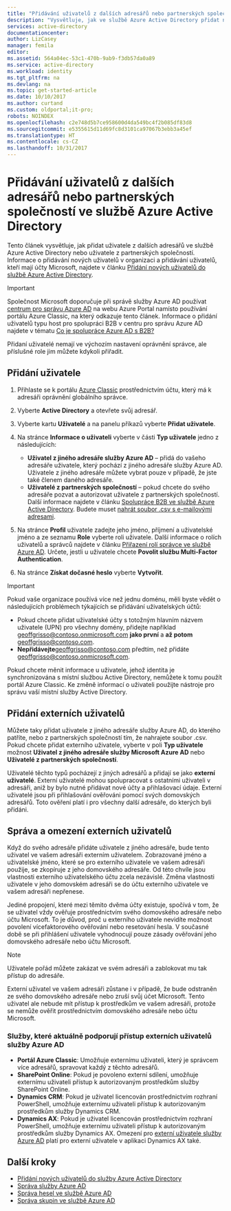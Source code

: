 ```yaml
---
title: "Přidávání uživatelů z dalších adresářů nebo partnerských společností ve službě Azure Active Directory | Dokumentace Microsoftu"
description: "Vysvětluje, jak ve službě Azure Active Directory přidat nové uživatele nebo změnit informace o uživateli, včetně externích uživatelů a hostů."
services: active-directory
documentationcenter: 
author: LizCasey
manager: femila
editor: 
ms.assetid: 564a04ec-53c1-470b-9ab9-f3db57da0a89
ms.service: active-directory
ms.workload: identity
ms.tgt_pltfrm: na
ms.devlang: na
ms.topic: get-started-article
ms.date: 10/10/2017
ms.author: curtand
ms.custom: oldportal;it-pro;
robots: NOINDEX
ms.openlocfilehash: c2e748d5b7ce958600d4da549bc4f2b085df83d8
ms.sourcegitcommit: e5355615d11d69fc8d3101ca97067b3ebb3a45ef
ms.translationtype: HT
ms.contentlocale: cs-CZ
ms.lasthandoff: 10/31/2017
---
```

# <a name="add-users-from-other-directories-or-partner-companies-in-azure-active-directory"></a>Přidávání uživatelů z dalších adresářů nebo partnerských společností ve službě Azure Active Directory

Tento článek vysvětluje, jak přidat uživatele z dalších adresářů ve službě Azure Active Directory nebo uživatele z partnerských společností. Informace o přidávání nových uživatelů v organizaci a přidávání uživatelů, kteří mají účty Microsoft, najdete v článku [Přidání nových uživatelů do službě Azure Active Directory](active-directory-create-users.md). 

> [!IMPORTANT]
> Společnost Microsoft doporučuje při správě služby Azure AD používat [centrum pro správu Azure AD](https://aad.portal.azure.com) na webu Azure Portal namísto používání portálu Azure Classic, na který odkazuje tento článek. Informace o přidání uživatelů typu host pro spolupráci B2B v centru pro správu Azure AD najdete v tématu [Co je spolupráce Azure AD s B2B?](active-directory-b2b-what-is-azure-ad-b2b.md)

Přidaní uživatelé nemají ve výchozím nastavení oprávnění správce, ale příslušné role jim můžete kdykoli přiřadit.

## <a name="add-a-user"></a>Přidání uživatele
1. Přihlaste se k portálu [Azure Classic](https://manage.windowsazure.com) prostřednictvím účtu, který má k adresáři oprávnění globálního správce.
2. Vyberte **Active Directory** a otevřete svůj adresář.
3. Vyberte kartu **Uživatelé** a na panelu příkazů vyberte **Přidat uživatele**.
4. Na stránce **Informace o uživateli** vyberte v části **Typ uživatele** jedno z následujících:

   * **Uživatel z jiného adresáře služby Azure AD** – přidá do vašeho adresáře uživatele, který pochází z jiného adresáře služby Azure AD. Uživatele z jiného adresáře můžete vybrat pouze v případě, že jste také členem daného adresáře.
   * **Uživatelé z partnerských společností** – pokud chcete do svého adresáře pozvat a autorizovat uživatele z partnerských společností. Další informace najdete v článku [Spolupráce B2B ve službě Azure Active Directory](active-directory-b2b-what-is-azure-ad-b2b.md). Budete muset [nahrát soubor .csv s e-mailovými adresami](active-directory-b2b-references-csv-file-format.md).
5. Na stránce **Profil** uživatele zadejte jeho jméno, příjmení a uživatelské jméno a ze seznamu **Role** vyberte roli uživatele. Další informace o rolích uživatelů a správců najdete v článku [Přiřazení rolí správce ve službě Azure AD](active-directory-assign-admin-roles.md). Určete, jestli u uživatele chcete **Povolit službu Multi-Factor Authentication**.
6. Na stránce **Získat dočasné heslo** vyberte **Vytvořit**.

> [!IMPORTANT]
> Pokud vaše organizace používá více než jednu doménu, měli byste vědět o následujících problémech týkajících se přidávání uživatelských účtů:
>
> * Pokud chcete přidat uživatelské účty s totožným hlavním názvem uživatele (UPN) pro všechny domény, přidejte například geoffgrisso@contoso.onmicrosoft.com **jako první** a **až potom** geoffgrisso@contoso.com.
> * **Nepřidávejte**geoffgrisso@contoso.com předtím, než přidáte geoffgrisso@contoso.onmicrosoft.com.
>

Pokud chcete měnit informace u uživatele, jehož identita je synchronizována s místní službou Active Directory, nemůžete k tomu použít portál Azure Classic. Ke změně informací o uživateli použijte nástroje pro správu vaší místní služby Active Directory.

## <a name="add-external-users"></a>Přidání externích uživatelů
Můžete taky přidat uživatele z jiného adresáře služby Azure AD, do kterého patříte, nebo z partnerských společností tím, že nahrajete soubor .csv. Pokud chcete přidat externího uživatele, vyberte v poli **Typ uživatele** možnost **Uživatel z jiného adresáře služby Microsoft Azure AD** nebo **Uživatelé z partnerských společností**.

Uživatelé těchto typů pocházejí z jiných adresářů a přidají se jako **externí uživatelé**. Externí uživatelé mohou spolupracovat s ostatními uživateli v adresáři, aniž by bylo nutné přidávat nové účty a přihlašovací údaje. Externí uživatelé jsou při přihlašování ověřováni pomocí svých domovských adresářů. Toto ověření platí i pro všechny další adresáře, do kterých byli přidáni.

## <a name="external-user-management-and-limitations"></a>Správa a omezení externích uživatelů
Když do svého adresáře přidáte uživatele z jiného adresáře, bude tento uživatel ve vašem adresáři externím uživatelem. Zobrazované jméno a uživatelské jméno, které se pro externího uživatele ve vašem adresáři použije, se zkopíruje z jeho domovského adresáře. Od této chvíle jsou vlastnosti externího uživatelského účtu zcela nezávislé. Změna vlastnosti uživatele v jeho domovském adresáři se do účtu externího uživatele ve vašem adresáři nepřenese.

Jediné propojení, které mezi těmito dvěma účty existuje, spočívá v tom, že se uživatel vždy ověřuje prostřednictvím svého domovského adresáře nebo účtu Microsoft. To je důvod, proč u externího uživatele nevidíte možnost povolení vícefaktorového ověřování nebo resetování hesla. V současné době se při přihlášení uživatele vyhodnocují pouze zásady ověřování jeho domovského adresáře nebo účtu Microsoft.

> [!NOTE]
> Uživatele pořád můžete zakázat ve svém adresáři a zablokovat mu tak přístup do adresáře.
>
>

Externí uživatel ve vašem adresáři zůstane i v případě, že bude odstraněn ze svého domovského adresáře nebo zruší svůj účet Microsoft. Tento uživatel ale nebude mít přístup k prostředkům ve vašem adresáři, protože se nemůže ověřit prostřednictvím domovského adresáře nebo účtu Microsoft.

### <a name="services-that-currently-support-access-by-azure-ad-external-users"></a>Služby, které aktuálně podporují přístup externích uživatelů služby Azure AD
* **Portál Azure Classic**: Umožňuje externímu uživateli, který je správcem více adresářů, spravovat každý z těchto adresářů.
* **SharePoint Online**: Pokud je povoleno externí sdílení, umožňuje externímu uživateli přístup k autorizovaným prostředkům služby SharePoint Online.
* **Dynamics CRM**: Pokud je uživatel licencován prostřednictvím rozhraní PowerShell, umožňuje externímu uživateli přístup k autorizovaným prostředkům služby Dynamics CRM.
* **Dynamics AX**: Pokud je uživatel licencován prostřednictvím rozhraní PowerShell, umožňuje externímu uživateli přístup k autorizovaným prostředkům služby Dynamics AX. Omezení pro [externí uživatele služby Azure AD](#known-limitations-of-azure-ad-external-users) platí pro externí uživatele v aplikaci Dynamics AX také.

## <a name="next-steps"></a>Další kroky
* [Přidání nových uživatelů do služby Azure Active Directory](active-directory-create-users.md)
* [Správa služby Azure AD](active-directory-administer.md)
* [Správa hesel ve službě Azure AD](active-directory-manage-passwords.md)
* [Správa skupin ve službě Azure AD](active-directory-manage-groups.md)
